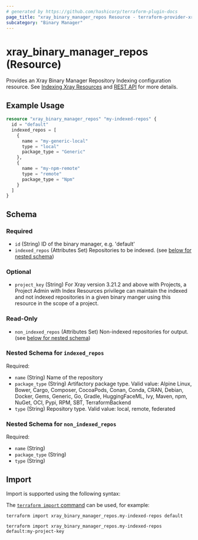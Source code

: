 ```yaml
---
# generated by https://github.com/hashicorp/terraform-plugin-docs
page_title: "xray_binary_manager_repos Resource - terraform-provider-xray"
subcategory: "Binary Manager"
---
```


# xray_binary_manager_repos (Resource)

Provides an Xray Binary Manager Repository Indexing configuration resource. See [Indexing Xray Resources](https://jfrog.com/help/r/jfrog-security-documentation/add-or-remove-resources-from-indexing) and [REST API](https://jfrog.com/help/r/xray-rest-apis/update-repos-indexing-configuration) for more details.

## Example Usage

```terraform
resource "xray_binary_manager_repos" "my-indexed-repos" {
  id = "default"
  indexed_repos = [
    {
      name = "my-generic-local"
      type = "local"
      package_type = "Generic"
    },
    {
      name = "my-npm-remote"
      type = "remote"
      package_type = "Npm"
    }
  ]
}
```

<!-- schema generated by tfplugindocs -->
## Schema

### Required

- `id` (String) ID of the binary manager, e.g. 'default'
- `indexed_repos` (Attributes Set) Repositories to be indexed. (see [below for nested schema](#nestedatt--indexed_repos))

### Optional

- `project_key` (String) For Xray version 3.21.2 and above with Projects, a Project Admin with Index Resources privilege can maintain the indexed and not indexed repositories in a given binary manger using this resource in the scope of a project.

### Read-Only

- `non_indexed_repos` (Attributes Set) Non-indexed repositories for output. (see [below for nested schema](#nestedatt--non_indexed_repos))

<a id="nestedatt--indexed_repos"></a>
### Nested Schema for `indexed_repos`

Required:

- `name` (String) Name of the repository
- `package_type` (String) Artifactory package type. Valid value: Alpine Linux, Bower, Cargo, Composer, CocoaPods, Conan, Conda, CRAN, Debian, Docker, Gems, Generic, Go, Gradle, HuggingFaceML, Ivy, Maven, npm, NuGet, OCI, Pypi, RPM, SBT, TerraformBackend
- `type` (String) Repository type. Valid value: local, remote, federated


<a id="nestedatt--non_indexed_repos"></a>
### Nested Schema for `non_indexed_repos`

Required:

- `name` (String)
- `package_type` (String)
- `type` (String)

## Import

Import is supported using the following syntax:

The [`terraform import` command](https://developer.hashicorp.com/terraform/cli/commands/import) can be used, for example:

```shell
terraform import xray_binary_manager_repos.my-indexed-repos default

terraform import xray_binary_manager_repos.my-indexed-repos default:my-project-key
```
